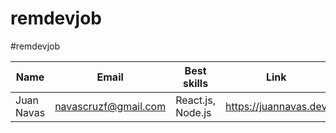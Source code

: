 # remdevjob

#remdevjob

| Name       | Email                | Best skills       | Link                  | Twitter account                 |
| ---------- | -------------------- | ----------------- | --------------------- | ------------------------------- |
| Juan Navas | navascruzf@gmail.com | React.js, Node.js | https://juannavas.dev | https://twitter.com/JuanNavasJN |
